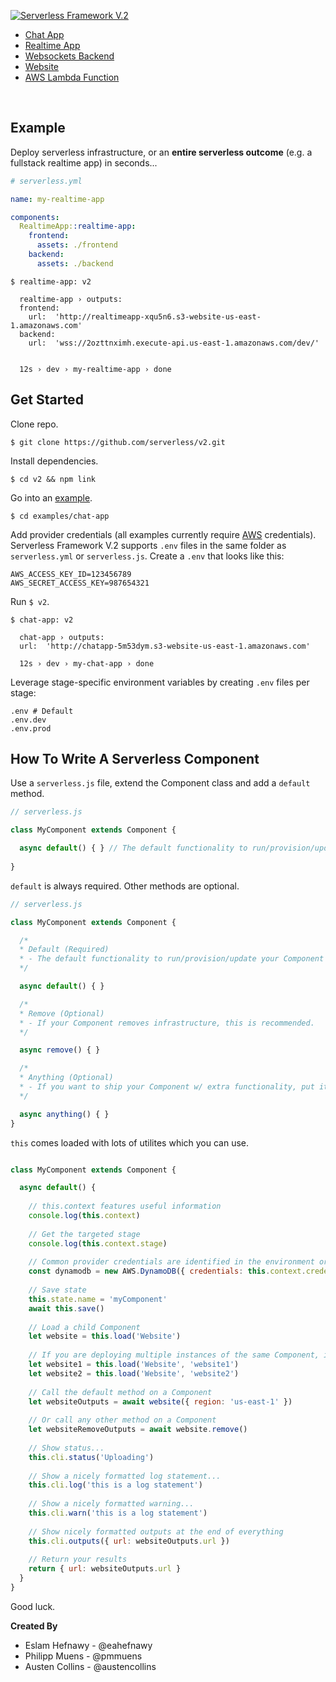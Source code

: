 [![Serverless Framework V.2](https://s3.amazonaws.com/assets.github.serverless/readme-serverless-framework-v2-1.png)](http://serverless.com)

* [Chat App](./examples/chat-app)
* [Realtime App](./examples/realtime-app)
* [Websockets Backend](./examples/socket)
* [Website](./examples/website)
* [AWS Lambda Function](./examples/aws-lambda)

&nbsp;

## Example

Deploy serverless infrastructure, or an **entire serverless outcome** (e.g. a fullstack realtime app) in seconds...

```yaml
# serverless.yml

name: my-realtime-app

components:
  RealtimeApp::realtime-app:
    frontend:
      assets: ./frontend
    backend:
      assets: ./backend
```

```console
$ realtime-app: v2

  realtime-app › outputs:
  frontend: 
    url:  'http://realtimeapp-xqu5n6.s3-website-us-east-1.amazonaws.com'
  backend: 
    url:  'wss://2ozttnximh.execute-api.us-east-1.amazonaws.com/dev/'
    

  12s › dev › my-realtime-app › done
```

## Get Started

Clone repo.

```console
$ git clone https://github.com/serverless/v2.git
```

Install dependencies.

```console
$ cd v2 && npm link
```

Go into an [example](./examples).

```console
$ cd examples/chat-app
```

Add provider credentials (all examples currently require [AWS](https://aws.amazon.com/) credentials).  Serverless Framework V.2 supports `.env` files in the same folder as `serverless.yml` or `serverless.js`.  Create a `.env` that looks like this:

```text
AWS_ACCESS_KEY_ID=123456789
AWS_SECRET_ACCESS_KEY=987654321
```

Run `$ v2`.

```console
$ chat-app: v2

  chat-app › outputs:
  url:  'http://chatapp-5m53dym.s3-website-us-east-1.amazonaws.com'

  12s › dev › my-chat-app › done
```

Leverage stage-specific environment variables by creating `.env` files per stage:

```text
.env # Default
.env.dev
.env.prod
```

## How To Write A Serverless Component

Use a `serverless.js` file, extend the Component class and add a `default` method.

```javascript
// serverless.js

class MyComponent extends Component {

  async default() { } // The default functionality to run/provision/update your Component
  
}
```

`default` is always required.  Other methods are optional.

```javascript
// serverless.js

class MyComponent extends Component {

  /*
  * Default (Required)
  * - The default functionality to run/provision/update your Component
  */

  async default() { }

  /*
  * Remove (Optional)
  * - If your Component removes infrastructure, this is recommended.
  */

  async remove() { }

  /*
  * Anything (Optional)
  * - If you want to ship your Component w/ extra functionality, put it in a method.
  */

  async anything() { }
}

```

`this` comes loaded with lots of utilites which you can use.


```javascript

class MyComponent extends Component {

  async default() {
  
    // this.context features useful information
    console.log(this.context)
    
    // Get the targeted stage
    console.log(this.context.stage)
    
    // Common provider credentials are identified in the environment or .env file and added to this.context.credentials
    const dynamodb = new AWS.DynamoDB({ credentials: this.context.credentials.aws })
  
    // Save state
    this.state.name = 'myComponent'
    await this.save()
    
    // Load a child Component
    let website = this.load('Website')
    
    // If you are deploying multiple instances of the same Component, include an instance id. This also pre-fills them with any existing state.
    let website1 = this.load('Website', 'website1')
    let website2 = this.load('Website', 'website2')
    
    // Call the default method on a Component
    let websiteOutputs = await website({ region: 'us-east-1' })
    
    // Or call any other method on a Component
    let websiteRemoveOutputs = await website.remove()
    
    // Show status...
    this.cli.status('Uploading')
    
    // Show a nicely formatted log statement...
    this.cli.log('this is a log statement')
    
    // Show a nicely formatted warning...
    this.cli.warn('this is a log statement')
    
    // Show nicely formatted outputs at the end of everything
    this.cli.outputs({ url: websiteOutputs.url })
    
    // Return your results
    return { url: websiteOutputs.url }
  }
}
```

Good luck.


**Created By**

* Eslam Hefnawy - @eahefnawy
* Philipp Muens - @pmmuens
* Austen Collins - @austencollins
